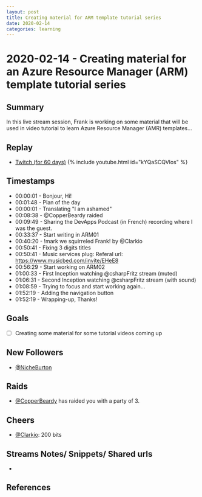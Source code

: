 ```yaml
---
layout: post
title: Creating material for ARM template tutorial series
date: 2020-02-14
categories: learning
---
```



# 2020-02-14 - Creating material for an Azure Resource Manager (ARM) template tutorial series

## Summary

In this live stream session, Frank is working on some material that will be used in video tutorial to learn Azure Resource Manager (AMR) templates...


## Replay


- [Twitch (for 60 days)](https://www.twitch.tv/videos/551810399)
{% include youtube.html id="kYQaSCQVlos" %}
<br/><!--more-->


## Timestamps


- 00:00:01 - Bonjour, Hi!
- 00:01:48 - Plan of the day
- 00:00:01 - Translating "I am ashamed" 
- 00:08:38 - @CopperBeardy raided 
- 00:09:49 - Sharing the DevApps Podcast (in French) recording where I was the guest. 
- 00:33:37 - Start writing in ARM01  
- 00:40:20 - !mark we squirreled Frank! by @Clarkio 
- 00:50:41 - Fixing 3 digits titles
- 00:50:41 - Music services plug: Referal url: https://www.musicbed.com/invite/EHeE8 
- 00:56:29 - Start working on ARM02
- 01:00:33 - First Inception watching @csharpFritz stream (muted)
- 01:06:31 - Second Inception watching @csharpFritz stream (with sound)
- 01:08:59 - Trying to focus and start working again...
- 01:52:19 - Adding the navigation button
- 01:52:19 - Wrapping-up, Thanks!


Goals
-----

- [ ] Creating some material for some tutorial videos coming up



New Followers
-------------

- [@NicheBurton](https://www.twitch.tv/NicheBurton)


Raids
---------------

- [@CopperBeardy](https://www.twitch.tv/CopperBeardy) has raided you with a party of 3.



Cheers
------

- [@Clarkio](https://www.twitch.tv/Clarkio): 200 bits



Streams Notes/ Snippets/ Shared urls
-----------------------------------

- 


References
----------

